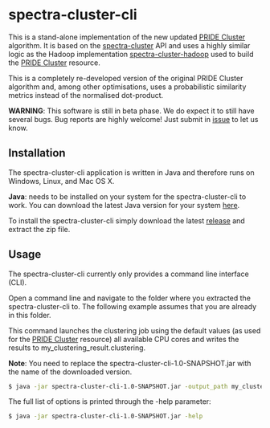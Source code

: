 # spectra-cluster-cli
This is a stand-alone implementation of the new updated [PRIDE Cluster](https://www.ebi.ac.uk/pride/cluster) algorithm. It is based on the [spectra-cluster](https://github.com/spectra-cluster/spectra-cluster) API and uses a highly similar logic as the Hadoop implementation [spectra-cluster-hadoop](https://github.com/spectra-cluster/spectra-cluster-hadoop) used to build the [PRIDE Cluster](https://www.ebi.ac.uk/pride/cluster) resource.

This is a completely re-developed version of the original PRIDE Cluster algorithm and, among other optimisations, uses a probabilistic similarity metrics instead of the normalised dot-product.

__WARNING__: This software is still in beta phase. We do expect it to still have several bugs. Bug reports are highly welcome! Just submit in [issue](https://github.com/spectra-cluster/spectra-cluster-cli/issues) to let us know.

## Installation
The spectra-cluster-cli application is written in Java and therefore runs on Windows, Linux, and Mac OS X. 

__Java__: needs to be installed on your system for the spectra-cluster-cli to work. You can download the latest Java version for your system [here](https://www.java.com).

To install the spectra-cluster-cli simply download the latest [release](https://github.com/spectra-cluster/spectra-cluster-cli/releases) and extract the zip file.

## Usage
The spectra-cluster-cli currently only provides a command line interface (CLI). 

Open a command line and navigate to the folder where you extracted the spectra-cluster-cli to. The following example assumes that you are already in this folder.

This command launches the clustering job using the default values (as used for the [PRIDE Cluster](https://www.ebi.ac.uk/pride/cluster) resource) all available CPU cores and writes the results to my_clustering_result.clustering.

__Note__: You need to replace the spectra-cluster-cli-1.0-SNAPSHOT.jar with the name of the downloaded version.

```bash
$ java -jar spectra-cluster-cli-1.0-SNAPSHOT.jar -output_path my_clustering_result.clustering C:\my_first_file.mgf C:\my_second_file.mgf
```

The full list of options is printed through the -help parameter:

```bash
$ java -jar spectra-cluster-cli-1.0-SNAPSHOT.jar -help
```

